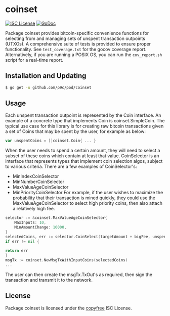 # coinset

[![ISC License](http://img.shields.io/badge/license-ISC-blue.svg)](http://copyfree.org)
[![GoDoc](http://img.shields.io/badge/godoc-reference-blue.svg)](http://godoc.org/github.com/p9c/pod/coinset)

Package coinset provides bitcoin-specific convenience functions for selecting from and managing sets of unspent transaction outpoints (UTXOs). A comprehensive suite of tests is provided to ensure proper functionality. See `test_coverage.txt` for the gocov coverage report. Alternatively, if you are running a POSIX OS, you can run the `cov_report.sh` script for a real-time report.

## Installation and Updating

```bash
$ go get -u github.com/p9c/pod/coinset
```

## Usage

Each unspent transaction outpoint is represented by the Coin interface. An example of a concrete type that implements Coin is coinset.SimpleCoin. The typical use case for this library is for creating raw bitcoin transactions given a set of Coins that may be spent by the user, for example as below:

```Go
var unspentCoins = []coinset.Coin{ ... }
```

When the user needs to spend a certain amount, they will need to select a subset of these coins which contain at least that value. CoinSelector is an interface that represents types that implement coin selection algos, subject to various criteria. There are a few examples of CoinSelector's:

- MinIndexCoinSelector
- MinNumberCoinSelector
- MaxValueAgeCoinSelector
- MinPriorityCoinSelector
  For example, if the user wishes to maximize the probability that their
  transaction is mined quickly, they could use the MaxValueAgeCoinSelector to
  select high priority coins, then also attach a relatively high fee.

```Go
selector := &coinset.MaxValueAgeCoinSelector{
    MaxInputs: 10,
    MinAmountChange: 10000,
}
selectedCoins, err := selector.CoinSelect(targetAmount + bigFee, unspentCoins)
if err != nil {
	
return err
}
msgTx := coinset.NewMsgTxWithInputCoins(selectedCoins)
...
```

The user can then create the msgTx.TxOut's as required, then sign the
transaction and transmit it to the network.

## License

Package coinset is licensed under the [copyfree](http://copyfree.org) ISC
License.
